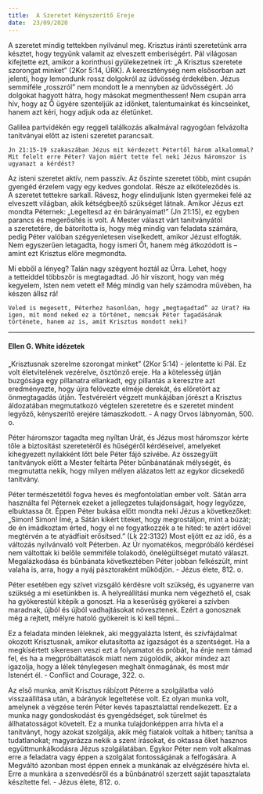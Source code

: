 ```yaml
---
title:  A Szeretet Kényszerítő Ereje
date:  23/09/2020
---
```


A szeretet mindig tettekben nyilvánul meg. Krisztus iránti szeretetünk arra késztet, hogy tegyünk valamit az elveszett emberiségért. Pál világosan kifejtette ezt, amikor a korinthusi gyülekezetnek írt: „A Krisztus szeretete szorongat minket” (2Kor 5:14, ÚRK). A kereszténység nem elsősorban azt jelenti, hogy lemondunk rossz dolgokról az üdvösség érdekében. Jézus semmiféle „rosszról” nem mondott le a mennyben az üdvösségért. Jó dolgokat hagyott hátra, hogy másokat megmenthessen! Nem csupán arra hív, hogy az Ő ügyére szenteljük az időnket, talentumainkat és kincseinket, hanem azt kéri, hogy adjuk oda az életünket. 

Galilea partvidékén egy reggeli találkozás alkalmával ragyogóan felvázolta tanítványai előtt az isteni szeretet parancsait.

`Jn 21:15-19 szakaszában Jézus mit kérdezett Pétertől három alkalommal? Mit felelt erre Péter? Vajon miért tette fel neki Jézus háromszor is ugyanazt a kérdést?`

Az isteni szeretet aktív, nem passzív. Az őszinte szeretet több, mint csupán gyengéd érzelem vagy egy kedves gondolat. Része az elköteleződés is. A szeretet tettekre sarkall. Rávesz, hogy elinduljunk Isten gyermekei felé az elveszett világban, akik kétségbeejtő szükséget látnak. Amikor Jézus ezt mondta Péternek: „Legeltesd az én bárányaimat!” (Jn 21:15), ez egyben parancs és megerősítés is volt. A Mester választ várt tanítványától a szeretetére, de bátorította is, hogy még mindig van feladata számára, pedig Péter valóban szégyenletesen viselkedett, amikor Jézust elfogták. Nem egyszerűen letagadta, hogy ismeri Őt, hanem még átkozódott is – amint ezt Krisztus előre megmondta.

Mi ebből a lényeg? Talán nagy szégyent hoztál az Úrra. Lehet, hogy a tetteiddel többször is megtagadtad. Jó hír viszont, hogy van még kegyelem, Isten nem vetett el! Még mindig van hely számodra művében, ha készen állsz rá!

`Veled is megesett, Péterhez hasonlóan, hogy „megtagadtad” az Urat? Ha igen, mit mond neked ez a történet, nemcsak Péter tagadásának története, hanem az is, amit Krisztus mondott neki?`

---

#### Ellen G. White idézetek

„Krisztusnak szerelme szorongat minket” (2Kor 5:14) - jelentette ki Pál. Ez volt életvitelének vezérelve, ösztönző ereje. Ha a kötelesség útján buzgósága egy pillanatra ellankadt, egy pillantás a keresztre azt eredményezte, hogy újra felövezte elméje derekát, és előretört az önmegtagadás útján. Testvéreiért végzett munkájában jórészt a Krisztus áldozatában megmutatkozó végtelen szeretetre és e szeretet mindent legyőző, kényszerítő erejére támaszkodott. - A nagy Orvos lábnyomán, 500. o.

Péter háromszor tagadta meg nyíltan Urát, és Jézus most háromszor kérte tőle a biztosítást szeretetéről és hűségéről kérdéseivel, amelyeket kihegyezett nyilakként lőtt bele Péter fájó szívébe. Az összegyűlt tanítványok előtt a Mester feltárta Péter bűnbánatának mélységét, és megmutatta nekik, hogy milyen mélyen alázatos lett az egykor dicsekedő tanítvány.

Péter természetétől fogva heves és megfontolatlan ember volt. Sátán arra használta fel Péternek ezeket a jellegzetes tulajdonságait, hogy legyőzze, elbuktassa őt. Éppen Péter bukása előtt mondta neki Jézus a következőket: „Simon! Simon! Ímé, a Sátán kikért titeket, hogy megrostáljon, mint a búzát; de én imádkoztam érted, hogy el ne fogyatkozzék a te hited: te azért idővel megtérvén a te atyádfiait erősítsed.” (Lk 22:3132) Most eljött ez az idő, és a változás nyilvánvaló volt Péterben. Az Úr nyomatékos, megpróbáló kérdései nem váltottak ki belőle semmiféle tolakodó, önelégültséget mutató választ. Megalázkodása és bűnbánata következtében Péter jobban felkészült, mint valaha is, arra, hogy a nyáj pásztoraként működjön. - Jézus élete, 812. o.

Péter esetében egy szívet vizsgáló kérdésre volt szükség, és ugyanerre van szükség a mi esetünkben is. A helyreállítási munka nem végezhető el, csak ha gyökerestül kitépik a gonoszt. Ha a keserűség gyökerei a szívben maradnak, újból és újból vadhajtásokat növesztenek. Ezért a gonosznak még a rejtett, mélyre hatoló gyökereit is ki kell tépni...

Ez a feladata minden léleknek, aki meggyalázta Istent, és szívfájdalmat okozott Krisztusnak, amikor elutasította az igazságot és a szentséget. Ha a megkísértett sikeresen veszi ezt a folyamatot és próbát, ha énje nem támad fel, és ha a megpróbáltatások miatt nem zúgolódik, akkor mindez azt igazolja, hogy a lélek ténylegesen meghalt önmagának, és most már Istenért él. - Conflict and Courage, 322. o.

Az első munka, amit Krisztus rábízott Péterre a szolgálatba való visszaállítása után, a bárányok legeltetése volt. Ez olyan munka volt, amelynek a végzése terén Péter kevés tapasztalattal rendelkezett. Ez a munka nagy gondoskodást és gyengédséget, sok türelmet és állhatatosságot követelt. Ez a munka tulajdonképpen arra hívta el a tanítványt, hogy azokat szolgálja, akik még fiatalok voltak a hitben; tanítsa a tudatlanokat; magyarázza nekik a szent írásokat, és oktassa őket hasznos együttmunkálkodásra Jézus szolgálatában. Egykor Péter nem volt alkalmas erre a feladatra vagy éppen a szolgálat fontosságának a felfogására. A Megváltó azonban most éppen ennek a munkának az elvégzésére hívta el. Erre a munkára a szenvedésről és a bűnbánatról szerzett saját tapasztalata készítette fel. - Jézus élete, 812. o.
